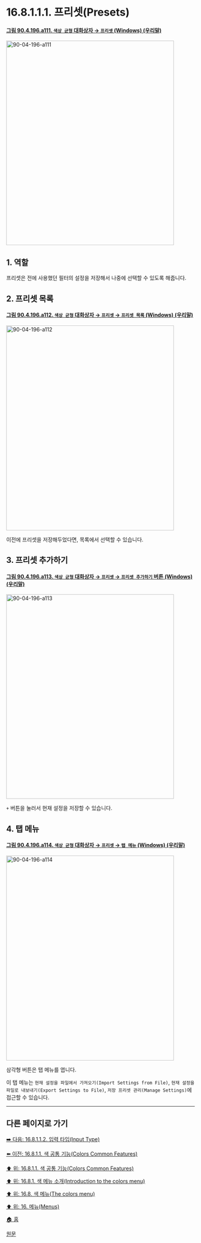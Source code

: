 # 16.8.1.1.1. 프리셋(Presets)

<a id="90-04-196-a111"></a>

#### [그림 90.4.196.a111. `색상 균형` 대화상자 → `프리셋` (Windows) (우리말)](./90-04-0196-color_balance.md#90-04-196-a111)
<img width="448" height="547" alt="90-04-196-a111" src="https://github.com/user-attachments/assets/82e9ae0a-c4d0-4019-a60b-8f4e3660bb17" />

<a id="16-08-01-01-01-s1"></a>

## 1. 역할
프리셋은 전에 사용했던 필터의 설정을 저장해서 나중에 선택할 수 있도록 해줍니다.

<a id="16-08-01-01-01-s2"></a>

## 2. 프리셋 목록

<a id="90-04-196-a112"></a>

#### [그림 90.4.196.a112. `색상 균형` 대화상자 → `프리셋` → `프리셋 목록` (Windows) (우리말)](./90-04-0196-color_balance.md#90-04-196-a112)
<img width="448" height="548" alt="90-04-196-a112" src="https://github.com/user-attachments/assets/edb96401-6200-4cd6-8f03-90020457afe1" />

이전에 프리셋을 저장해두었다면, 목록에서 선택할 수 있습니다.

<a id="16-08-01-01-01-s3"></a>

## 3. 프리셋 추가하기

<a id="90-04-196-a113"></a>

#### [그림 90.4.196.a113. `색상 균형` 대화상자 → `프리셋` → `프리셋 추가하기` 버튼 (Windows) (우리말)](./90-04-0196-color_balance.md#90-04-196-a113)
<img width="448" height="547" alt="90-04-196-a113" src="https://github.com/user-attachments/assets/00129509-2019-444e-8cf7-e5b5624b8003" />

`+` 버튼을 눌러서 현재 설정을 저장할 수 있습니다.

<a id="16-08-01-01-01-s4"></a>

## 4. 탭 메뉴

<a id="90-04-196-a114"></a>

#### [그림 90.4.196.a114. `색상 균형` 대화상자 → `프리셋` → `탭 메뉴` (Windows) (우리말)](./90-04-0196-color_balance.md#90-04-196-a114)
<img width="448" height="548" alt="90-04-196-a114" src="https://github.com/user-attachments/assets/376c2894-e43f-453b-938f-56b2c3500b0c" />

삼각형 버튼은 탭 메뉴를 엽니다.

이 탭 메뉴는 `현재 설정을 파일에서 가져오기(Import Settings from File)`, `현재 설정을 파일로 내보내기(Export Settings to File)`, `저장 프리셋 관리(Manage Settings)`에 접근할 수 있습니다.

***

## 다른 페이지로 가기

[➡️ 다음: 16.8.1.1.2. 입력 타입(Input Type)](./16-08-01-01-02-input_type.md)

[⬅️ 이전: 16.8.1.1. 색 공통 기능(Colors Common Features)](./16-08-01-01-00-colors_common_features.md)

[⬆️ 위: 16.8.1.1. 색 공통 기능(Colors Common Features)](./16-08-01-01-00-colors_common_features.md)

[⬆️ 위: 16.8.1. 색 메뉴 소개(Introduction to the colors menu)](./16-08-01-00-introduction-to-the-colors-menu.md)

[⬆️ 위: 16.8. 색 메뉴(The colors menu)](./16-08-00-the-colors-menu.md)

[⬆️ 위: 16. 메뉴(Menus)](./16-00-menus.md)

[🏠 홈](./00-home.md)

[원문](https://docs.gimp.org/2.10/ko/gimp-colors-menu.html#colors-common-features)